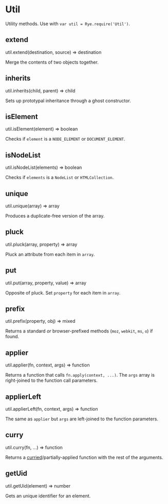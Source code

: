 Util
==================

Utility methods. Use with `var util = Rye.require('Util')`.

extend
------------------
<div class="api">
    util.extend(destination, source) <span>⇒ destination</span>
</div>

Merge the contents of two objects together.


inherits
------------------
<div class="api">
    util.inherits(child, parent) <span>⇒ child</span>
</div>

Sets up prototypal inheritance through a ghost constructor.


isElement
------------------
<div class="api">
    util.isElement(element) <span>⇒ boolean</span>
</div>

Checks if `element` is a `NODE_ELEMENT` or `DOCUMENT_ELEMENT`.


isNodeList
------------------
<div class="api">
    util.isNodeList(elements) <span>⇒ boolean</span>
</div>

Checks if `elements` is a `NodeList` or `HTMLCollection`.


unique
------------------
<div class="api">
    util.unique(array) <span>⇒ array</span>
</div>

Produces a duplicate-free version of the array.


pluck
------------------
<div class="api">
    util.pluck(array, property) <span>⇒ array</span>
</div>

Pluck an attribute from each item in `array`.


put
------------------
<div class="api">
    util.put(array, property, value) <span>⇒ array</span>
</div>

Opposite of pluck. Set `property` for each item in `array`.


prefix
------------------
<div class="api">
    util.prefix(property, obj) <span>⇒ mixed</span>
</div>

Returns a standard *or* browser-prefixed methods (`moz`, `webkit`, `ms`, `o`) if found.


applier
------------------
<div class="api">
    util.applier(fn, context, args) <span>⇒ function</span>
</div>

Returns a function that calls `fn.apply(context, ...)`. The `args` array is right-joined to the function call parameters.


applierLeft
------------------
<div class="api">
    util.applierLeft(fn, context, args) <span>⇒ function</span>
</div>

The same as `applier` but `args` are left-joined to the function parameters.


curry
------------------
<div class="api">
    util.curry(fn, ...) <span>⇒ function</span>
</div>

Returns a [curried](http://en.wikipedia.org/wiki/Currying)/partially-applied function with the rest of the arguments.


getUid
------------------
<div class="api">
    util.getUid(element) <span>⇒ number</span>
</div>

Gets an unique identifier for an element.
